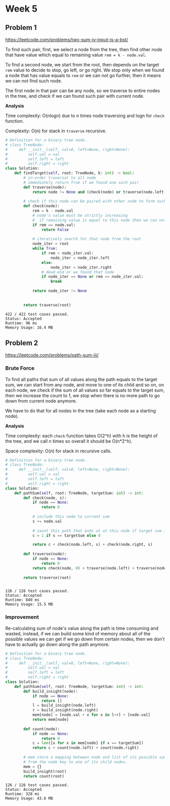 # Week 5

## Problem 1
https://leetcode.com/problems/two-sum-iv-input-is-a-bst/

To find such pair, first, we select a node from the tree, then find other node that have value which equal to remaining value `rem = k - node.val`.

To find a second node, we start from the root, then depends on the target `rem` value to decide to stop, go left, or go right. We stop only when we found a node 
that has value equals to `rem` or we can not go further, then it means we can not find such node.

The first node in that pair can be any node, so we traverse to entire nodes in the tree, and check if we can found such pair with current node.

**Analysis**

Time complexity: O(nlogn) due to n times node traversing and logn for `check` function.

Complexity: O(n) for stack in `traverse` recursive.

```python
# Definition for a binary tree node.
# class TreeNode:
#     def __init__(self, val=0, left=None, right=None):
#         self.val = val
#         self.left = left
#         self.right = right
class Solution:
    def findTarget(self, root: TreeNode, k: int) -> bool:
        # in-order traversal to all node
        # immediately return True if we found one such pair 
        def traverse(node):
            return node != None and (check(node) or traverse(node.left) or traverse(node.right))
        
        # check if this node can be paired with other node to form such k
        def check(node):
            rem = k - node.val
            # node's value must be strictly increasing 
            #  if remaining value is equal to this node then we can not find such pair
            if rem == node.val:
                return False
            
            # iteratively search for that node from the root
            node_iter = root
            while True:
                if rem < node_iter.val:
                    node_iter = node_iter.left
                else:
                    node_iter = node_iter.right
                # dead-end or we found that node
                if node_iter == None or rem == node_iter.val:
                    break
                    
            return node_iter != None
            
        
        return traverse(root)
```
```
422 / 422 test cases passed.
Status: Accepted
Runtime: 96 ms
Memory Usage: 16.4 MB
```
## Problem 2
https://leetcode.com/problems/path-sum-iii/

### Brute Force
To find all paths that sum of all values along the path equals to the target sum, we can start from any node, and move to one of its child and so on, on each node, we check if the sum of all values so far equals to the target sum, then we increase the count to 1, we stop when there is no more path to go down from current node anymore.

We have to do that for all nodes in the tree (take each node as a starting node).

**Analysis**

Time complexity: each `check` function takes O(2^h) with h is the height of the tree, and we call n times so overall it should be O(n\*2^h).

Space complexity: O(n) for stack in recursive calls.

```python
# Definition for a binary tree node.
# class TreeNode:
#     def __init__(self, val=0, left=None, right=None):
#         self.val = val
#         self.left = left
#         self.right = right
class Solution:
    def pathSum(self, root: TreeNode, targetSum: int) -> int:
        def check(node, s):
            if node == None:
                return 0
            
            # include this node to current sum
            s += node.val
            
            # count this path that ends at at this node if target sum is met.
            c = 1 if s == targetSum else 0

            return c + check(node.left, s) + check(node.right, s)
        
        def traverse(node):
            if node == None:
                return 0
            return check(node, 0) + traverse(node.left) + traverse(node.right)
    
        return traverse(root)
```
```

126 / 126 test cases passed.
Status: Accepted
Runtime: 840 ms
Memory Usage: 15.5 MB
```
### Improvement

Re-calculating sum of node's value along the path is time consuming and wasted, instead, if we can build some kind of memory about all of the possible values we can get if we go down from certain nodes, then we don't have to actually go down along the path anymore.

```python
# Definition for a binary tree node.
# class TreeNode:
#     def __init__(self, val=0, left=None, right=None):
#         self.val = val
#         self.left = left
#         self.right = right
class Solution:
    def pathSum(self, root: TreeNode, targetSum: int) -> int:
        def build_insight(node):
            if node == None:
                return []
            l = build_insight(node.left)
            r = build_insight(node.right)
            mem[node] = [node.val + x for x in l+r] + [node.val]
            return mem[node]
            
        def count(node):
            if node == None:
                return 0
            c = len([x for x in mem[node] if x == targetSum])
            return c + count(node.left) + count(node.right)
            
        # mem store a mapping between node and list of its possible sum values 
        # from the node key to one of its child nodes.
        mem = {}
        build_insight(root)
        return count(root)
```
```
126 / 126 test cases passed.
Status: Accepted
Runtime: 328 ms
Memory Usage: 43.6 MB
```
